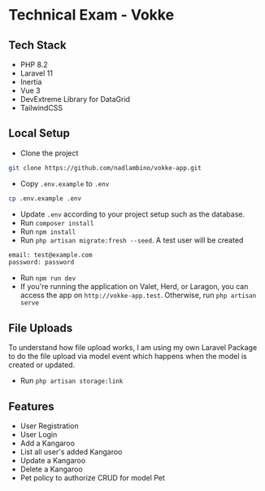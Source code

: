 # Technical Exam - Vokke

## Tech Stack
- PHP 8.2
- Laravel 11
- Inertia
- Vue 3
- DevExtreme Library for DataGrid
- TailwindCSS

## Local Setup
- Clone the project
```bash
git clone https://github.com/nadlambino/vokke-app.git
```
- Copy `.env.example` to `.env`
```bash
cp .env.example .env
```
- Update `.env` according to your project setup such as the database.
- Run `composer install`
- Run `npm install`
- Run `php artisan migrate:fresh --seed`. A test user will be created
```bash
email: test@example.com
password: password
```
- Run `npm run dev`
- If you're running the application on Valet, Herd, or Laragon, you can access the app on `http://vokke-app.test`. Otherwise, run `php artisan serve`

## File Uploads
To understand how file upload works, I am using my own Laravel Package to do the file upload via model event which happens when the model is created or updated.

- Run `php artisan storage:link`

## Features
- User Registration
- User Login
- Add a Kangaroo
- List all user's added Kangaroo
- Update a Kangaroo
- Delete a Kangaroo
- Pet policy to authorize CRUD for model Pet
